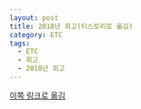 ```yaml
---
layout: post
title: 2018년 회고(티스토리로 옮김)
category: ETC
tags:
  - ETC
  - 회고
  - 2018년 회고
---
```




[이쪽 링크로 옮김](https://lifetutorial.tistory.com/3)

<!--

### 2018년은..

---

나 스스로 많은 변화가 있었던 시기였다.

조금 더 정확히 정의하자면 끊임없는 도전의 시기.

비전공자 출신으로써 개발자로써 커리어를 전환할것인지에 대한 고민.

학원을 결정하고, 처음으로 개발이라는 것을 접하고,

공부를 하면서 느꼈던 여러가지 감정들(기쁨, 두려움, 우울함, 성취감 등등).

결국은, 취업 성공까지..

늦은 나이(33살에 가까운 32살)에 시작한 비전공 출신의 도전기를 소소하게 나마 회고해보고자 한다.

---



### 고민 & 실행

---

운이 좋아 대학 졸업무렵부터 시작한 직장생활.

처음에는 그저 **꼬박꼬박 들어오는 급여가 주는 안정감**과 **사회생활은 원래 힘든것** 이라는

자기 위안으로 하루하루를 보냈었다.

하지만, 점점 **내가 하고 있는 일이 나에게 주는 가치**에 대해서 고민을 하기 시작했고

가정이 생기면서 그 고민은 걷잡을수 없이 커져갔다.

**"이렇게 해서 내가 언제까지 일할수 있을까?"**

**"5년동안 나에게 남은건 뭐가 있지?"**

1년여의 고민 끝에 더 늦기전에 도전을 해야겠다. 라는 결론을 내리고

아내와 상의 후 5월부터 패스트캠퍼스에서 최종적으로 공부를 하기 시작했다.

늦어도 2018년 안에는 개발자로써 새로운 커리어를 시작한다는 데드라인을 가지고.

---



### 이것은 도대체 무슨말인가..?

---

새로운 분야에 대한 도전의 설레임과 열정은 잠시뿐.

알 수 없는 용어들과 코드들의 향연으로 그날 그날 수업을 따라가기도 벅찼다.

아니, 벅차다는 수준이 아니라 거의 절망적이라는게 맞는 표현이었던거 같다.

`window`의 GUI에만 익숙해있던 나는 `Ubuntu`의 CLI를 처음 접했고

아주 간단한 과제조차도 거의 밤을 새다시피 해야했다.

그나마 그렇게라도 과제를 할수 있었다면 다행이었다.

전체 커리큘럼 중 1/3 이후 진도부터는 복습만 주구장창 했었다.

부끄러운 이야기지만 팀 프로젝트가 끝날때까지 나의 수준은 처음과 별반 다르지 않았다.

---



### 좌절감, 두려움

---

하루에도 수십번씩 **'내가 정말 이 분야와 안맞는거 아닌가?'**,

**'지금 당장 원래 했던 일을 해야하는것 아닌가?'** 라는 고민을 했던거 같다.

(~~지나고보니, 이런 고민할 시간에 기계적으로 코딩 한번 더 하는게 낫더라~~)

약 4개월, 적지 않은 시간을 투자했음에도 나의 수준은 발전이 없었기 때문에.

한 아이의 아빠로써, 한 집안의 가장으로써의 책임감, 압박감도 한 몫했다.

**다행히, 강사분이었던 [이한영님](https://github.com/LeeHanYeong)과 우리 기수의 조교였던 [유가희님](https://github.com/kahee)의 조언으로 클래스 매니저(조교)로써 다음 기수의 수업에 참여할 수 있게 되었다.**

이 때를 분기점으로 나의 수준도 조금씩 발전해나갔다.

---



### 약간의 발전(나에게는 엄청난 성취감!)

---

계속 헤매던 나였기 때문에 다른 분들에게 뭘 알려주는 위치였던 조교의 위치는 부담이었다.

수업 시작하기 직전까지만 하더라도 "내 주제에 무슨..." 이라는 생각이 지배적이었다.

하지만, 막상 수업이 시작되고 나니 한번 더 듣는 셈이었던 나에게는 

**예전에는 보이지 않았던 개념들이 이해가 되기 시작**했고

어느순간부터 수강생분들의 실수들을 교정해주고 있었다.

**실제로, 수업시간에 어려웠던 개념이 이해가 되서 뒷자리에 앉아 조용히 환호성치는걸** 

**강사님이 보고 빙긋 웃었던게 기억이 난다.ㅋㅋㅋ**

조금이지만 발전하고 있다고 느껴졌던 순간순간들은 하나의 동기부여가 되어

나에게 조금씩 자신감을 심어주고 있었고 **"나도 할수 있을거야"** 라는 긍정적인 방향으로 나의 생각이 바뀌어 갔다.

---



### 도전을 위한 준비

---

조금의 자신감이 붙었던 나는 네트워크, 컴퓨터공학 공부를 병행하면서

내 개인 프로젝트를 진행해나갔고(~~배포빨리 해야되는데...~~) 

수강생분들의 팀프로젝트가 시작되는 12월을 기점으로 회사에 지원하기 시작했다.

**이력서 작성에는 [박조은님](https://github.com/corazzon)이 정말 많은 도움을 주셨다.**

패스트캠퍼스의 이력서 특강 시간에서 뿐만이 아니라 이후에도 첨삭 조언을 부탁드렸을때

번거로우셨을텐데도 불구하고 늘 답장을 주시고 조언을 해주셨다.

이 자리를 빌어 다시 한번 감사의 말씀을 드린다 :)

(이 글을 보실지는 모르겠지만..!!!ㅎㅎ)



포트폴리오가 절대적으로 부족한 나였기 때문에 블로그는 필수였고

`Python`, `Django`를 배우시는 분들에겐 StackOverFlow같은 존재인 [초보몽키님의 블로그](https://wayhome25.github.io/)를 많이 참고했다.

학습내용의 정리 방법, 어떤 분야에선 어떤 강의를 들었는지 등등.



---



### 도전, 실패, 그리고 1승

---

구직활동은 아래와 같이 진행했다.

- **기업 Search**

  - **1차**: [로켓펀치](https://www.rocketpunch.com/), [원티드](https://www.wanted.co.kr/)
  - **2차**: [잡코리아](https://www.jobkorea.co.kr/), [사람인](https://www.saramin.co.kr/zf_user/)

  - **기업평판 및 연봉 평균 조회**: [잡플래닛](https://www.jobplanet.co.kr/welcome/index), [크레딧잡](https://kreditjob.com/)

**기준**은 **잡플래닛 평점 3.0 미만은 지원하지 않는것을 원칙**으로 했다.

`Python`, `Django` 를 사용하는 곳은 가능한 다 지원했고

이후에는 `Python`이 포함되어 있고 내가 사용해봤던 기술스택이 있는곳을 최대한 지원했다.

하지만 `Python`, `Django` 개발자를 뽑는곳은

`Java`나 다른 언어에 비해서 현저히 적었기 때문에 나중에는 예외를 두었다

- **잡플래닛에 평점이 없는 경우**
  - **면접후기나 크레딧잡의 이직현황으로 기업의 분위기를 유추**
  - **그래도 알수 없다 싶으면 일단 면접을 봐서 분위기를 파악**

(일단 지원해보고 아닌거 같다 싶으면 바로 이직하면 되니까!)

12월 3일 ~ 18일까지 구직활동을 했고 최종 결과는 아래와 같다.

- **지원: 30곳**
- **서류통과: 6곳**
- **최종합격: 3곳**

올해만 넘기지 말기를, 한 곳이라도 되기를 간절히 바랐는데 무려 3곳이라니...

이 길을 포기해야 되는거 아닌가 라는 생각을 했던 나로써는 감개무량할 따름이었다.

**연봉도 중요하지만 내가 업무를 하며 많이 배울수 있는 곳이 어디일까?** 라는 기준으로

정말 많은 고민을 거듭했고, 1월 2일부로 [크로센트](http://www.crossent.com/html/index.html)라는 기업에 입사를 하기로 결정했다.

여담이지만 면접 과정에서 기업 이미지가 굉장히 좋았던것도 입사결정에 영향을 줬다.

(대표가 직접 기업의 현황 등을 브리핑하거나 **1,2차 면접비를 모두 챙겨주는** 등)

---



### 2019년 목표

---

- 2019년에도 일일 커밋으로 [Github](https://github.com/kwonsoonwoo) 꾸준히 관리하기
- 자료구조, 알고리즘 이론 체득(책? 혹은 강의?)
- 업무할때 1인분의 몫은 하기(~~짤리지 않기..?~~)
- 사이드 프로젝트 1개 내지는 2개!(업무가 숙달된다는 전제조건 하에서)
- 오픈소스 참여하기
- 이력서 전용 jekyll 사이트 만들어 보기
- TIL을 일기장 처럼 쓰지말기.....-_-...

---



### 마무리하며

---

처음 쓰는 회고라 의식의 흐름(?)대로 쓰다보니 

연말이 아닌 연초에 이 글을 마무리하고 있다 -_-;

나중에는 보면 부끄러워질지도 모르는 글이지만 이렇게 회고를 남기는 이유는.

- **초심을 잃지 않기 위해**
- **나와 비슷한 사람들에게 당신도 할수 있다! 라고 응원해주기 위해**

늦은 나이, 비전공자, 돈을 벌어야만 하는 한 아이의 아빠.

이런 나도 이를 악물고 버텨서 결국은 커리어 전환에 성공했고 이제 막 첫 발을 내딛는다.

수습 3개월을 제대로 못해서 짤리면 어떡하지..? 라는 걱정이 들기도 하지만

계속 버티고 도전했던 5월~12월의 기억들로 잘 이겨낼수 있으리라 생각한다.

2019년에는 다른 개발자분들의 회고처럼 분야별로 어떻게 공부를 했고 어떤 성취를 이루었는지

정리할수 있는 회고를 작성할수 있기를 바래본다.

-->